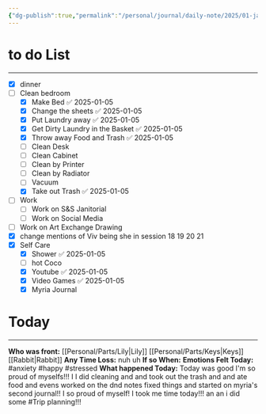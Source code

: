 ```yaml
---
{"dg-publish":true,"permalink":"/personal/journal/daily-note/2025/01-january/2025-01-05/","tags":["host","anxiety","daily","20-25"]}
---
```


# to do List
---
- [x]  dinner 
- [ ] Clean bedroom
	- [x] Make Bed ✅ 2025-01-05
	- [x] Change the sheets ✅ 2025-01-05
	- [x] Put Laundry away ✅ 2025-01-05
	- [x] Get Dirty Laundry in the Basket ✅ 2025-01-05
	- [x] Throw away Food and  Trash ✅ 2025-01-05
	- [ ] Clean Desk
	- [ ] Clean Cabinet
	- [ ] Clean by Printer 
	- [ ] Clean by Radiator
	- [ ] Vacuum 
	- [x] Take out Trash ✅ 2025-01-05
- [ ] Work
	- [ ] Work on S&S Janitorial 
	- [ ] Work on Social Media
- [ ] Work on Art Exchange Drawing
- [x] change mentions of Viv being she in session 18 19 20 21
- [x] Self Care
	- [x] Shower ✅ 2025-01-05
	- [ ] hot Coco
	- [x] Youtube ✅ 2025-01-05
	- [x] Video Games ✅ 2025-01-05
	- [x] Myria Journal 

# Today
---
**Who was front:** [[Personal/Parts/Lily\|Lily]] [[Personal/Parts/Keys\|Keys]] [[Rabbit\|Rabbit]]
**Any Time Loss:** nuh uh
**If so When:**
**Emotions Felt Today:** #anxiety #happy #stressed 
**What happened Today:**
Today was good I'm so proud of myselfs!!! I I did cleaning and and took out the trash and and ate food and evens worked on the dnd notes fixed things and started on myria's second journal!! I so proud of myself! I took me time today!!! an an i did some #Trip planning!!!